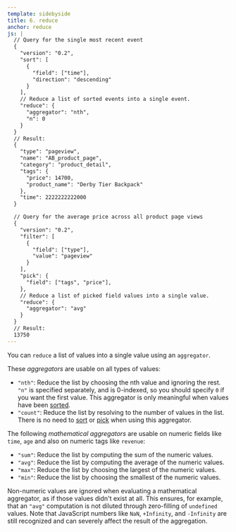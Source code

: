```yaml
---
template: sidebyside
title: 6. reduce
anchor: reduce
js: |
  // Query for the single most recent event
  {
    "version": "0.2",
    "sort": [
      {
        "field": ["time"],
        "direction": "descending"
      }
    ],
    // Reduce a list of sorted events into a single event.
    "reduce": {
      "aggregator": "nth",
      "n": 0
    }
  }
  // Result:
  {
    "type": "pageview",
    "name": "AB_product_page",
    "category": "product_detail",
    "tags": {
      "price": 14700,
      "product_name": "Derby Tier Backpack"
    },
    "time": 2222222222000
  }

  // Query for the average price across all product page views
  {
    "version": "0.2",
    "filter": [
      {
        "field": ["type"],
        "value": "pageview"
      }
    ],
    "pick": {
      "field": ["tags", "price"],
    },
    // Reduce a list of picked field values into a single value.
    "reduce": {
      "aggregator": "avg"
    }
  }
  // Result:
  13750
---
```

You can `reduce` a list of values into a single value using an `aggregator`.

These <span id="aggregators">*aggregators*</span> are usable on all types of values:
- `"nth"`: Reduce the list by choosing the nth value and ignoring the rest.  `"n"` is specified separately, and is 0-indexed, so you should specify `0` if you want the first value.  This aggregator is only meaningful when values have been [sorted](#sort).
- `"count"`: Reduce the list by resolving to the number of values in the list.  There is no need to [sort](#sort) or [pick](#pick) when using this aggregator.

The following <span id="mathematical-aggregators">*mathematical aggregators*</id> are usable on numeric fields like `time`, `age` and also on numeric tags like `revenue`:
- `"sum"`: Reduce the list by computing the sum of the numeric values.
- `"avg"`: Reduce the list by computing the average of the numeric values.
- `"max"`: Reduce the list by choosing the largest of the numeric values.
- `"min"`: Reduce the list by choosing the smallest of the numeric values.

Non-numeric values are ignored when evaluating a mathematical aggregator, as if those values didn't exist at all.  This ensures, for example, that an `"avg"` computation is not diluted through zero-filling of `undefined` values.  Note that JavaScript numbers like `NaN`, `+Infinity`, and `-Infinity` are still recognized and can severely affect the result of the aggregation.
